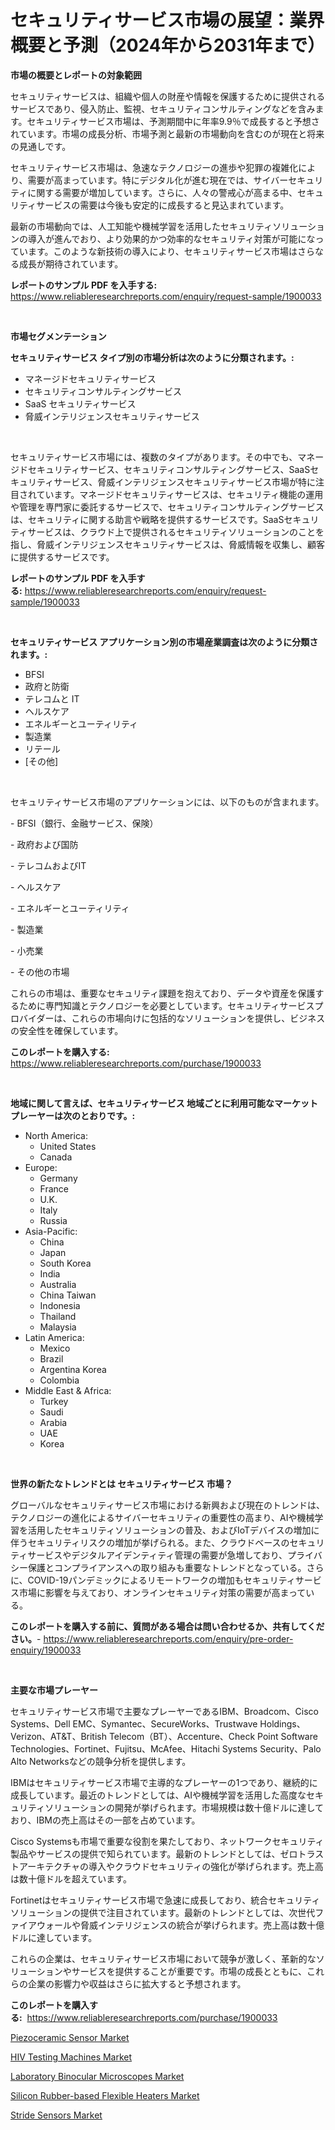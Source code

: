 <p><h1>セキュリティサービス市場の展望：業界概要と予測（2024年から2031年まで）</h1></p><p><strong>市場の概要とレポートの対象範囲</strong></p>
<p><p>セキュリティサービスは、組織や個人の財産や情報を保護するために提供されるサービスであり、侵入防止、監視、セキュリティコンサルティングなどを含みます。セキュリティサービス市場は、予測期間中に年率9.9％で成長すると予想されています。市場の成長分析、市場予測と最新の市場動向を含むのが現在と将来の見通しです。</p><p>セキュリティサービス市場は、急速なテクノロジーの進歩や犯罪の複雑化により、需要が高まっています。特にデジタル化が進む現在では、サイバーセキュリティに関する需要が増加しています。さらに、人々の警戒心が高まる中、セキュリティサービスの需要は今後も安定的に成長すると見込まれています。</p><p>最新の市場動向では、人工知能や機械学習を活用したセキュリティソリューションの導入が進んでおり、より効果的かつ効率的なセキュリティ対策が可能になっています。このような新技術の導入により、セキュリティサービス市場はさらなる成長が期待されています。</p></p>
<p><strong>レポートのサンプル PDF を入手する:</strong> <a href="https://www.reliableresearchreports.com/enquiry/request-sample/1900033">https://www.reliableresearchreports.com/enquiry/request-sample/1900033</a></p>
<p>&nbsp;</p>
<p><strong>市場セグメンテーション</strong></p>
<p><strong>セキュリティサービス タイプ別の市場分析は次のように分類されます。:</strong></p>
<p><ul><li>マネージドセキュリティサービス</li><li>セキュリティコンサルティングサービス</li><li>SaaS セキュリティサービス</li><li>脅威インテリジェンスセキュリティサービス</li></ul></p>
<p>&nbsp;</p>
<p><p>セキュリティサービス市場には、複数のタイプがあります。その中でも、マネージドセキュリティサービス、セキュリティコンサルティングサービス、SaaSセキュリティサービス、脅威インテリジェンスセキュリティサービス市場が特に注目されています。マネージドセキュリティサービスは、セキュリティ機能の運用や管理を専門家に委託するサービスで、セキュリティコンサルティングサービスは、セキュリティに関する助言や戦略を提供するサービスです。SaaSセキュリティサービスは、クラウド上で提供されるセキュリティソリューションのことを指し、脅威インテリジェンスセキュリティサービスは、脅威情報を収集し、顧客に提供するサービスです。</p></p>
<p><strong>レポートのサンプル PDF を入手する:</strong>&nbsp;<a href="https://www.reliableresearchreports.com/enquiry/request-sample/1900033">https://www.reliableresearchreports.com/enquiry/request-sample/1900033</a></p>
<p>&nbsp;</p>
<p><strong> セキュリティサービス アプリケーション別の市場産業調査は次のように分類されます。:</strong></p>
<p><ul><li>BFSI</li><li>政府と防衛</li><li>テレコムと IT</li><li>ヘルスケア</li><li>エネルギーとユーティリティ</li><li>製造業</li><li>リテール</li><li>[その他]</li></ul></p>
<p>&nbsp;</p>
<p><p>セキュリティサービス市場のアプリケーションには、以下のものが含まれます。</p><p>- BFSI（銀行、金融サービス、保険）</p><p>- 政府および国防</p><p>- テレコムおよびIT</p><p>- ヘルスケア</p><p>- エネルギーとユーティリティ</p><p>- 製造業</p><p>- 小売業</p><p>- その他の市場</p><p>これらの市場は、重要なセキュリティ課題を抱えており、データや資産を保護するために専門知識とテクノロジーを必要としています。セキュリティサービスプロバイダーは、これらの市場向けに包括的なソリューションを提供し、ビジネスの安全性を確保しています。</p></p>
<p><strong>このレポートを購入する:</strong>&nbsp; <a href="https://www.reliableresearchreports.com/purchase/1900033">https://www.reliableresearchreports.com/purchase/1900033</a></p>
<p>&nbsp;</p>
<p><strong>地域に関して言えば、セキュリティサービス 地域ごとに利用可能なマーケットプレーヤーは次のとおりです。:</strong></p>
<p><ul>
    <li>
        North America:
        <ul>
            <li>United States</li>
            <li>Canada</li>
        </ul>
    </li>
    <li>
        Europe:
        <ul>
            <li>Germany</li>
            <li>France</li>
            <li>U.K.</li>
            <li>Italy</li>
            <li>Russia</li>
        </ul>
    </li>
    <li>
        Asia-Pacific:
        <ul>
            <li>China</li>
            <li>Japan</li>
            <li>South Korea</li>
            <li>India</li>
            <li>Australia</li>
            <li>China Taiwan</li>
            <li>Indonesia</li>
            <li>Thailand</li>
            <li>Malaysia</li>
        </ul>
    </li>
    <li>
        Latin America:
        <ul>
            <li>Mexico</li>
            <li>Brazil</li>
            <li>Argentina Korea</li>
            <li>Colombia</li>
        </ul>
    </li>
    <li>
        Middle East & Africa:
        <ul>
            <li>Turkey</li>
            <li>Saudi</li>
            <li>Arabia</li>
            <li>UAE</li>
            <li>Korea</li>
        </ul>
    </li>
    </ul></p>
<p>&nbsp;</p>
<p><strong>世界の新たなトレンドとは セキュリティサービス 市場？</strong></p>
<p><p>グローバルなセキュリティサービス市場における新興および現在のトレンドは、テクノロジーの進化によるサイバーセキュリティの重要性の高まり、AIや機械学習を活用したセキュリティソリューションの普及、およびIoTデバイスの増加に伴うセキュリティリスクの増加が挙げられる。また、クラウドベースのセキュリティサービスやデジタルアイデンティティ管理の需要が急増しており、プライバシー保護とコンプライアンスへの取り組みも重要なトレンドとなっている。さらに、COVID-19パンデミックによるリモートワークの増加もセキュリティサービス市場に影響を与えており、オンラインセキュリティ対策の需要が高まっている。</p></p>
<p><strong>このレポートを購入する前に、質問がある場合は問い合わせるか、共有してください。</strong>- <a href="https://www.reliableresearchreports.com/enquiry/pre-order-enquiry/1900033">https://www.reliableresearchreports.com/enquiry/pre-order-enquiry/1900033</a></p>
<p>&nbsp;</p>
<p><strong>主要な市場プレーヤー</strong></p>
<p><p>セキュリティサービス市場で主要なプレーヤーであるIBM、Broadcom、Cisco Systems、Dell EMC、Symantec、SecureWorks、Trustwave Holdings、Verizon、AT&T、British Telecom（BT）、Accenture、Check Point Software Technologies、Fortinet、Fujitsu、McAfee、Hitachi Systems Security、Palo Alto Networksなどの競争分析を提供します。</p><p>IBMはセキュリティサービス市場で主導的なプレーヤーの1つであり、継続的に成長しています。最近のトレンドとしては、AIや機械学習を活用した高度なセキュリティソリューションの開発が挙げられます。市場規模は数十億ドルに達しており、IBMの売上高はその一部を占めています。</p><p>Cisco Systemsも市場で重要な役割を果たしており、ネットワークセキュリティ製品やサービスの提供で知られています。最新のトレンドとしては、ゼロトラストアーキテクチャの導入やクラウドセキュリティの強化が挙げられます。売上高は数十億ドルを超えています。</p><p>Fortinetはセキュリティサービス市場で急速に成長しており、統合セキュリティソリューションの提供で注目されています。最新のトレンドとしては、次世代ファイアウォールや脅威インテリジェンスの統合が挙げられます。売上高は数十億ドルに達しています。</p><p>これらの企業は、セキュリティサービス市場において競争が激しく、革新的なソリューションやサービスを提供することが重要です。市場の成長とともに、これらの企業の影響力や収益はさらに拡大すると予想されます。</p></p>
<p><strong>このレポートを購入する:</strong>&nbsp;&nbsp;<a href="https://www.reliableresearchreports.com/purchase/1900033">https://www.reliableresearchreports.com/purchase/1900033</a></p>
<p><p><a href="https://view.publitas.com/reportprime-1/piezoceramic-sensor-market-size-and-growth-market-segmentation-regional-and-country-breakdowns-and-market-trends-for-period-from-2024-2031/">Piezoceramic Sensor Market</a></p><p><a href="https://github.com/RichRobinson5/Market-Research-Report-List-4/blob/main/hiv-testing-machines-market.md">HIV Testing Machines Market</a></p><p><a href="https://github.com/gdfhhhj/Market-Research-Report-List-3/blob/main/laboratory-binocular-microscopes-market.md">Laboratory Binocular Microscopes Market</a></p><p><a href="https://issuu.com/reportprime-2/docs/silicon-rubber-based-flexible-heaters-market-size-">Silicon Rubber-based Flexible Heaters Market</a></p><p><a href="https://view.publitas.com/reportprime-1/stride-sensors-market-share-market-new-trends-analysis-report-by-type-by-application-by-end-use-by-region-and-segment-forecasts-2024-2031/">Stride Sensors Market</a></p></p>